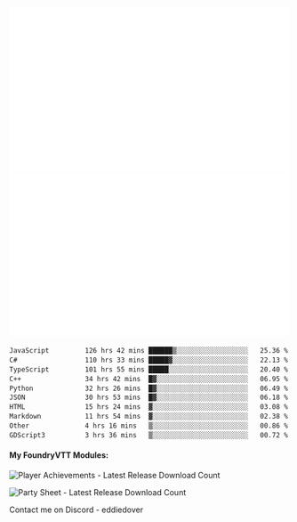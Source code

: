 
![](https://raw.githubusercontent.com/eddiedover/ghstats/master/generated/overview.svg)
![](https://raw.githubusercontent.com/eddiedover/ghstats/master/generated/languages.svg)

<!--START_SECTION:waka-->

```txt
JavaScript         126 hrs 42 mins ██████▒░░░░░░░░░░░░░░░░░░   25.36 %
C#                 110 hrs 33 mins █████▓░░░░░░░░░░░░░░░░░░░   22.13 %
TypeScript         101 hrs 55 mins █████░░░░░░░░░░░░░░░░░░░░   20.40 %
C++                34 hrs 42 mins  █▓░░░░░░░░░░░░░░░░░░░░░░░   06.95 %
Python             32 hrs 26 mins  █▓░░░░░░░░░░░░░░░░░░░░░░░   06.49 %
JSON               30 hrs 53 mins  █▓░░░░░░░░░░░░░░░░░░░░░░░   06.18 %
HTML               15 hrs 24 mins  ▓░░░░░░░░░░░░░░░░░░░░░░░░   03.08 %
Markdown           11 hrs 54 mins  ▓░░░░░░░░░░░░░░░░░░░░░░░░   02.38 %
Other              4 hrs 16 mins   ▒░░░░░░░░░░░░░░░░░░░░░░░░   00.86 %
GDScript3          3 hrs 36 mins   ▒░░░░░░░░░░░░░░░░░░░░░░░░   00.72 %
```

<!--END_SECTION:waka-->

#### My FoundryVTT Modules:

  ![Player Achievements - Latest Release Download Count](https://img.shields.io/badge/dynamic/json?label=Player%20Achievements%20-%20Downloads@latest&query=assets%5B1%5D.download_count&url=https%3A%2F%2Fapi.github.com%2Frepos%2FEddieDover%2Ffvtt-player-achievements%2Freleases%2Flatest)

  ![Party Sheet - Latest Release Download Count](https://img.shields.io/badge/dynamic/json?label=Party%20Sheet%20-%20Downloads@latest&query=assets%5B1%5D.download_count&url=https%3A%2F%2Fapi.github.com%2Frepos%2FEddieDover%2Ffvtt-party-sheet%2Freleases%2Flatest)

<a rel="me" href="https://techhub.social/@EddieDover"></a>

Contact me on Discord - eddiedover
